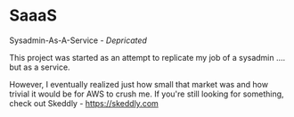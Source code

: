 # SaaaS
Sysadmin-As-A-Service - *Depricated*

This project was started as an attempt to replicate my job of a sysadmin .... but as a service.

However, I eventually realized just how small that market was and how trivial it would be for AWS to crush me. If you're still looking for something, check out Skeddly - https://skeddly.com
